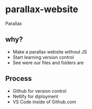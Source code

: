 # parallax-website
Parallax

## why?
* Make a parallax website without JS
* Start learning version control
* See were our files and folders are

## Process
* Github for version control
* Netlify for diployment
* VS Code inside of Github.com